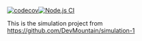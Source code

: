 [![codecov](https://codecov.io/gh/joshparkerj/dm-sim1-shelfie/branch/master/graph/badge.svg?token=9J50OO15BY)](https://codecov.io/gh/joshparkerj/dm-sim1-shelfie)[![Node.js CI](https://github.com/joshparkerj/dm-sim1-shelfie/actions/workflows/node.js.yml/badge.svg)](https://github.com/joshparkerj/dm-sim1-shelfie/actions/workflows/node.js.yml)

This is the simulation project from https://github.com/DevMountain/simulation-1